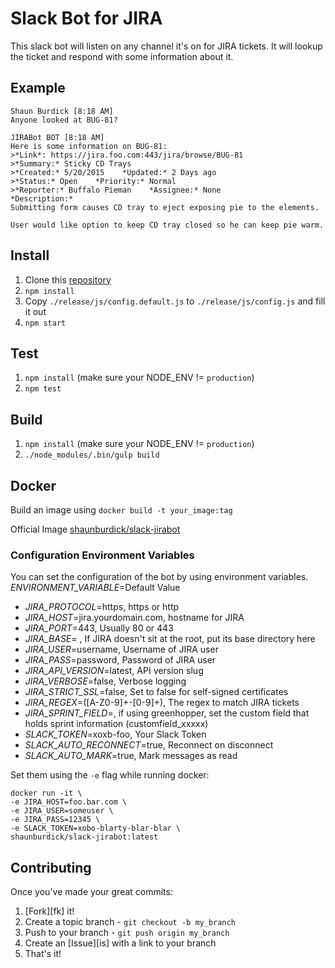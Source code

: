 # Slack Bot for JIRA
This slack bot will listen on any channel it's on for JIRA tickets. It will lookup the ticket and respond with some information about it.

## Example

```
Shaun Burdick [8:18 AM]
Anyone looked at BUG-81?

JIRABot BOT [8:18 AM]
Here is some information on BUG-81:
>*Link*: https://jira.foo.com:443/jira/browse/BUG-81
>*Summary:* Sticky CD Trays
>*Created:* 5/20/2015    *Updated:* 2 Days ago
>*Status:* Open    *Priority:* Normal
>*Reporter:* Buffalo Pieman    *Assignee:* None
*Description:*
Submitting form causes CD tray to eject exposing pie to the elements.

User would like option to keep CD tray closed so he can keep pie warm.
```

## Install
1. Clone this [repository](https://github.com/shaunburdick/slack-jirabot.git)
2. `npm install`
3. Copy `./release/js/config.default.js` to `./release/js/config.js` and fill it out
4. `npm start`

## Test
1. `npm install` (make sure your NODE_ENV != `production`)
2. `npm test`

## Build
1. `npm install` (make sure your NODE_ENV != `production`)
2. `./node_modules/.bin/gulp build`

## Docker
Build an image using `docker build -t your_image:tag`

Official Image [shaunburdick/slack-jirabot](https://registry.hub.docker.com/u/shaunburdick/slack-jirabot/)

### Configuration Environment Variables
You can set the configuration of the bot by using environment variables. _ENVIRONMENT_VARIABLE_=Default Value
- _JIRA_PROTOCOL_=https, https or http
- _JIRA_HOST_=jira.yourdomain.com, hostname for JIRA
- _JIRA_PORT_=443, Usually 80 or 443
- _JIRA_BASE_= , If JIRA doesn't sit at the root, put its base directory here
- _JIRA_USER_=username, Username of JIRA user
- _JIRA_PASS_=password, Password of JIRA user
- _JIRA_API_VERSION_=latest, API version slug
- _JIRA_VERBOSE_=false, Verbose logging
- _JIRA_STRICT_SSL_=false, Set to false for self-signed certificates
- _JIRA_REGEX_=([A-Z0-9]+-[0-9]+), The regex to match JIRA tickets
- _JIRA_SPRINT_FIELD_=, if using greenhopper, set the custom field that holds sprint information (customfield_xxxxx)
- _SLACK_TOKEN_=xoxb-foo, Your Slack Token
- _SLACK_AUTO_RECONNECT_=true, Reconnect on disconnect
- _SLACK_AUTO_MARK_=true, Mark messages as read

Set them using the `-e` flag while running docker:

```
docker run -it \
-e JIRA_HOST=foo.bar.com \
-e JIRA_USER=someuser \
-e JIRA_PASS=12345 \
-e SLACK_TOKEN=xobo-blarty-blar-blar \
shaunburdick/slack-jirabot:latest
```

## Contributing
Once you've made your great commits:
1. [Fork][fk] it!
2. Create a topic branch - `git checkout -b my_branch`
3. Push to your branch - `git push origin my_branch`
4. Create an [Issue][is] with a link to your branch
5. That's it!
